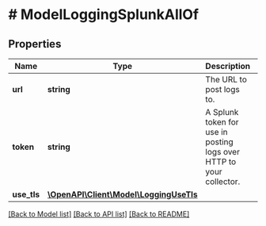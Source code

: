 # # ModelLoggingSplunkAllOf

## Properties

Name | Type | Description | Notes
------------ | ------------- | ------------- | -------------
**url** | **string** | The URL to post logs to. | [optional]
**token** | **string** | A Splunk token for use in posting logs over HTTP to your collector. | [optional]
**use_tls** | [**\OpenAPI\Client\Model\LoggingUseTls**](LoggingUseTls.md) |  | [optional]

[[Back to Model list]](../../README.md#models) [[Back to API list]](../../README.md#endpoints) [[Back to README]](../../README.md)
